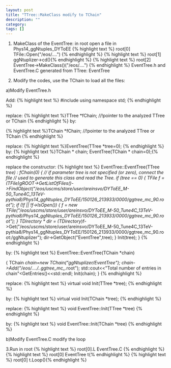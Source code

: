 ```yaml
---
layout: post
title: "TTree::MakeClass modify to TChain"
description: ""
category: 
tags: []
---
```



1. MakeClass of the EventTree:
in root open a file in Phys14_ggNtuples_DYToEE
{% highlight text %} root[0] TFile::Open("/eos/....") {% endhighlight %}
{% highlight text %} root[1] ggNtuplizer->cd(){% endhighlight %}
{% highlight text %} root[2] EventTree->MakeClass()("/eos/....") {% endhighlight %}
EventTree.h and EventTree.C generated from TTree: EventTree


2. Modify the codes, use the TChain to load all the files:

a)Modify EventTree.h

Add:
{% highlight text %} #include<iostream>
using namespace std;
{% endhighlight %}

replace:
{% highlight text %}TTree    *fChain;   //!pointer to the analyzed TTree or TChain
 {% endhighlight %}
by:

{% highlight text %}TChain    *fChain;   //!pointer to the analyzed TTree or TChain
{% endhighlight %}

replace:
{% highlight text %}EventTree(TTree *tree=0); {% endhighlight %}
by:
{% highlight text %}TChain * chain; EventTree(TChain * chain=0);{% endhighlight %}

replace the constructor:
{% highlight text %}
EventTree::EventTree(TTree *tree) : fChain(0)
{
// if parameter tree is not specified (or zero), connect the file
// used to generate this class and read the Tree.
if (tree == 0) {
TFile *f = (TFile*)gROOT->GetListOfFiles()->FindObject("/eos/uscms/store/user/areinsvo/DYToEE_M-50_Tune4C_13TeV-pythia8/Phys14_ggNtuples_DYToEE/150126_213933/0000/ggtree_mc_90.root");
if (!f || !f->IsOpen()) {
f = new TFile("/eos/uscms/store/user/areinsvo/DYToEE_M-50_Tune4C_13TeV-pythia8/Phys14_ggNtuples_DYToEE/150126_213933/0000/ggtree_mc_90.root");
}
TDirectory * dir = (TDirectory*)f->Get("/eos/uscms/store/user/areinsvo/DYToEE_M-50_Tune4C_13TeV-pythia8/Phys14_ggNtuples_DYToEE/150126_213933/0000/ggtree_mc_90.root:/ggNtuplizer");
dir->GetObject("EventTree",tree);
}
Init(tree);
} 
{% endhighlight %}

by:
{% highlight text %}
EventTree::EventTree(TChain *chain)

{
TChain *chain=new TChain("ggNtuplizer/EventTree");
chain->Add("/eos/..../..ggtree_mc_*.root");
std::cout<<"Total number of entries in chain"<<chain->GetEntries()<<std::endl;
Init(chain);
}
{% endhighlight %}

replace:
{% highlight text %}
virtual void Init(TTree *tree);
{% endhighlight %}

by:
{% highlight text %}
virtual void Init(TChain *tree);
{% endhighlight %}

replace:
{% highlight text %}
 void EventTree::Init(TTree *tree)
{% endhighlight %}

by:
{% highlight text %}
 void EventTree::Init(TChain *tree)
{% endhighlight %}


b)Modify EventTree.C
modify the loop

3.Run
in root
{% highlight text %} root[0].L EventTree.C {% endhighlight %}
{% highlight text %} root[0] EventTree t{% endhighlight %}
{% highlight text %} root[0] t.Loop(){% endhighlight %}



